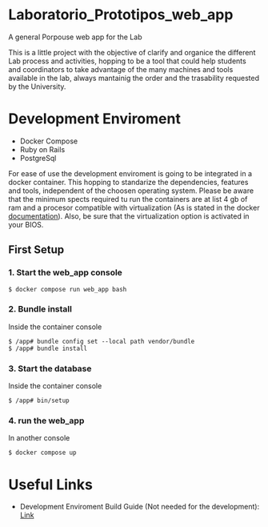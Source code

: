 # Laboratorio_Prototipos_web_app
 A general Porpouse web app for the Lab


 This is a little project with the objective of clarify and organice the different Lab process and activities, 
 hopping to be a tool that could help students and coordinators to take advantage of the many machines and tools 
 available in the lab, always mantainig the order and the trasability requested by the University.


 # Development Enviroment 

 - Docker Compose
 - Ruby on Rails
 - PostgreSql

 For ease of use the development enviroment is going to be integrated in a docker container. This hopping to standarize the dependencies, features and tools, independent of the choosen operating system. Please be aware that the minimum spects required tu run the containers are at list 4 gb of ram and a procesor compatible with virtualization (As is stated in the docker [documentation](https://docs.docker.com/desktop/install/linux-install/)). Also, be sure that the virtualization option is activated in your BIOS.

## First Setup

### 1. Start the web_app console

    $ docker compose run web_app bash

### 2. Bundle install

Inside the container console

    $ /app# bundle config set --local path vendor/bundle
    $ /app# bundle install

### 3. Start the database

Inside the container console

    $ /app# bin/setup

### 4. run the web_app 

In another console

    $ docker compose up


 # Useful Links 

 - Development Enviroment Build Guide (Not needed for the development): [Link](https://www.sobyte.net/post/2022-03/rails-on-docker/#introduction-to-docker-compose)


